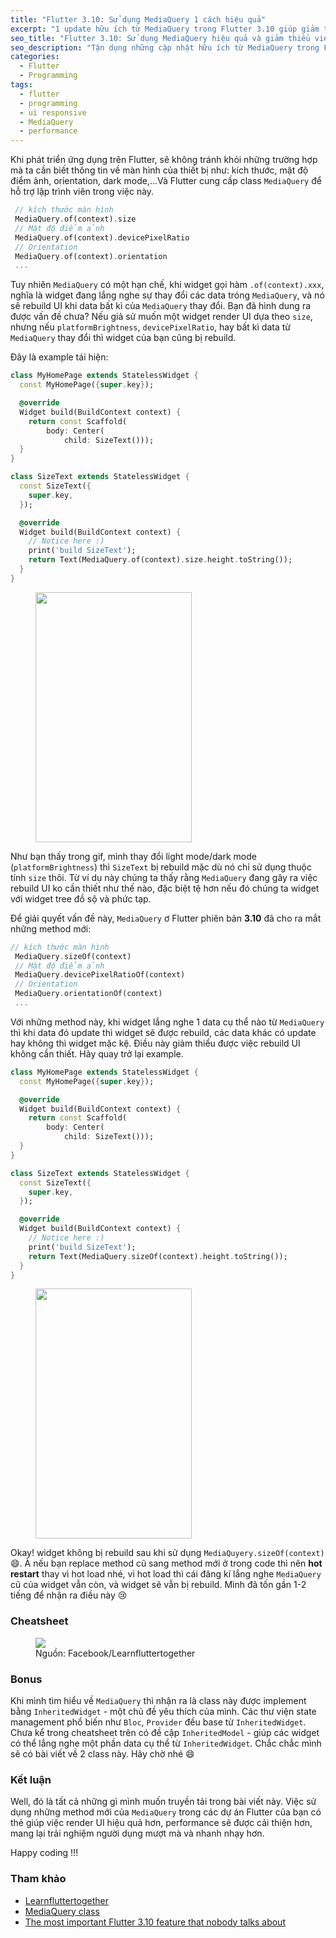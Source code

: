 ```yaml
---
title: "Flutter 3.10: Sử dụng MediaQuery 1 cách hiệu quả"
excerpt: "1 update hữu ích từ MediaQuery trong Flutter 3.10 giúp giảm thiểu việc rebuild không cần thiết, cải thiện sự mượt mà của ứng dụng."
seo_title: "Flutter 3.10: Sử dụng MediaQuery hiệu quả và giảm thiểu việc rebuild không cần thiết"
seo_description: "Tận dụng những cập nhật hữu ích từ MediaQuery trong Flutter 3.10 để cải thiện hiệu suất và mượt mà của ứng dụng. Tìm hiểu cách sử dụng MediaQuery mới để giảm thiểu việc rebuild không cần thiết và tối ưu hóa trải nghiệm người dùng." 
categories:
  - Flutter
  - Programming
tags:
  - flutter
  - programming
  - ui responsive
  - MediaQuery
  - performance
---
```


Khi phát triển ứng dụng trên Flutter, sẽ không tránh khỏi những trường hợp mà ta cần biết thông tin về màn hình của thiết bị như: kích thước, mật độ điểm ảnh, orientation, dark mode,...Và Flutter cung cấp class `MediaQuery` để hỗ trợ lập trình viên trong việc này. 

```dart
 // kích thước màn hình
 MediaQuery.of(context).size
 // Mật độ điểm ảnh
 MediaQuery.of(context).devicePixelRatio
 // Orientation
 MediaQuery.of(context).orientation
 ...
```

Tuy nhiên `MediaQuery` có một hạn chế, khi widget gọi hàm `.of(context).xxx`, nghĩa là widget đang lắng nghe sự thay đổi các data tróng `MediaQuery`, và nó sẽ rebuild UI khi data bất kì của `MediaQuery` thay đổi. Bạn đã hình dung ra được vấn đề chưa? Nếu giả sử muốn một widget render UI dựa theo `size`, nhưng nếu `platformBrightness`, `devicePixelRatio`, hay bất kì data từ `MediaQuery` thay đổi thì widget của bạn cũng bị rebuild. 

Đây là example tái hiện:
```dart
class MyHomePage extends StatelessWidget {
  const MyHomePage({super.key});

  @override
  Widget build(BuildContext context) {
    return const Scaffold(
        body: Center(
            child: SizeText()));
  }
}

class SizeText extends StatelessWidget {
  const SizeText({
    super.key,
  });

  @override
  Widget build(BuildContext context) {
    // Notice here :)
    print('build SizeText');
    return Text(MediaQuery.of(context).size.height.toString());
  }
}

```

<figure>
  <img src="{{ site.url }}{{ site.baseurl }}\assets\gifs\2023-06-24-media-query-xxx-of-gif-1.gif" style="width:250px;height:400px;">
</figure>

Như bạn thấy trong gif, mình thay đổi light mode/dark mode (`platformBrightness`) thì `SizeText` bị rebuild mặc dù nó chỉ sử dụng thuộc tính `size` thôi. Từ ví dụ này chúng ta thấy rằng `MediaQuery` đang gây ra việc rebuild UI ko cần thiết như thế nào, đặc biệt tệ hơn nếu đó chúng ta widget với widget tree đồ sộ và phức tạp.

Để giải quyết vấn đề này, `MediaQuery` ơ Flutter phiên bản **3.10** đã cho ra mắt những method mới:
```dart
// kích thước màn hình
 MediaQuery.sizeOf(context)
 // Mật độ điểm ảnh
 MediaQuery.devicePixelRatioOf(context)
 // Orientation
 MediaQuery.orientationOf(context)
 ...
```

Với những method này, khi widget lắng nghe 1 data cụ thể nào từ `MediaQuery` thì khi data đó update thì widget sẽ được rebuild, các data khác có update hay không thì widget mặc kệ. Điều này giảm thiểu được việc rebuild UI không cần thiết. Hãy quay trở lại example.

```dart
class MyHomePage extends StatelessWidget {
  const MyHomePage({super.key});

  @override
  Widget build(BuildContext context) {
    return const Scaffold(
        body: Center(
            child: SizeText()));
  }
}

class SizeText extends StatelessWidget {
  const SizeText({
    super.key,
  });

  @override
  Widget build(BuildContext context) {
    // Notice here :)
    print('build SizeText');
    return Text(MediaQuery.sizeOf(context).height.toString());
  }
}

```
<figure>
  <img src="{{ site.url }}{{ site.baseurl }}\assets\gifs\2023-06-24-media-query-xxx-of-gif-2.gif" style="width:250px;height:400px;">
</figure>


Okay! widget không bị rebuild sau khi sử dụng `MediaQuyery.sizeOf(context)` 😄. À nếu bạn replace method cũ sang method mới ở trong code thì nên **hot restart** thay vì hot load nhé, vì hot load thì cái đăng kí lắng nghe `MediaQuery` cũ của widget vẫn còn, và widget sẽ vẫn bị rebuild. Mình đã tốn gần 1-2 tiếng để nhận ra điều này 😢

### Cheatsheet
<figure>
  <img src="{{ site.url }}{{ site.baseurl }}\assets\images\2023-06-24-media-query-xxx-of-cheat-sheet.jpg">
  <figcaption>Nguồn: Facebook/Learnfluttertogether</figcaption>
</figure>

### Bonus
Khi mình tìm hiểu về `MediaQuery` thì nhận ra là class này được implement bằng `InheritedWidget` - một chủ đề yêu thích của mình. Các thư viện state management phổ biến như `Bloc`, `Provider` đều base từ `InheritedWidget`. Chưa kể trong cheatsheet trên có đề cập `InheritedModel` - giúp các widget có thể lắng nghe một phần data cụ thể từ `InheritedWidget`. Chắc chắc mình sẽ có bài viết về 2 class này. Hãy chờ nhé 😄

### Kết luận

Well, đó là tất cả những gì mình muốn truyền tải trong bài viết này. Việc sử dụng những method mới của `MediaQuery` trong các dự án Flutter của bạn có thẻ giúp việc render UI hiệu quả hơn, performance sẽ được cải thiện hơn, mang lại trải nghiệm người dụng mượt mà và nhanh nhạy hơn. 

Happy coding !!! 


### Tham khảo

* [Learnfluttertogether](https://www.facebook.com/flutterwithrehan/posts/pfbid0A9ArxYJeT682fAyoXLe8VY22ezDE63YRRFtzbgMUP7zz9UUeDH7YFW3UnkurXqsfl)
* [MediaQuery class](https://api.flutter.dev/flutter/widgets/MediaQuery-class.html)
* [The most important Flutter 3.10 feature that nobody talks about](https://medium.com/itnext/the-most-important-flutter-3-10-feature-that-nobody-talks-about-1cc575a6063f)